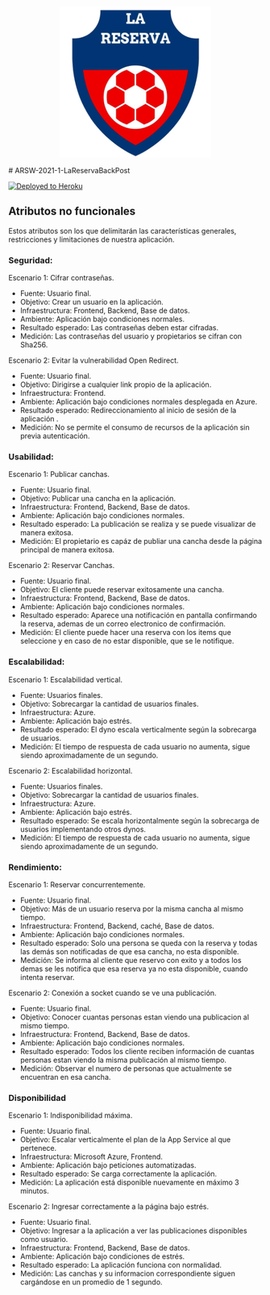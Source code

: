  <p align="center"> <img src="https://github.com/LA-RESERVA/ARSW-2021-1-LaReservaFront/blob/master/css/img/Logo.png" width="300" height="300"> </p>
# ARSW-2021-1-LaReservaBackPost

[![Deployed to Heroku](https://www.herokucdn.com/deploy/button.png)](https://cherry-surprise-79251.herokuapp.com/)


## **Atributos no funcionales**

Estos atributos son los que delimitarán las características generales, restricciones y limitaciones de nuestra aplicación.

### Seguridad:

Escenario 1: Cifrar contraseñas.

- Fuente: Usuario final.
- Objetivo: Crear un usuario en la aplicación.
- Infraestructura: Frontend, Backend, Base de datos.
- Ambiente: Aplicación bajo condiciones normales.
- Resultado esperado: Las contraseñas deben estar cifradas.
- Medición: Las contraseñas del usuario y propietarios se cifran con Sha256.


Escenario 2: Evitar la vulnerabilidad Open Redirect.

- Fuente: Usuario final.
- Objetivo: Dirigirse a cualquier link propio de la aplicación.
- Infraestructura: Frontend.
- Ambiente: Aplicación bajo condiciones normales desplegada en Azure.
- Resultado esperado: Redireccionamiento al inicio de sesión de la aplicación .
- Medición: No se permite el consumo de recursos de la aplicación sin previa autenticación.


### Usabilidad:

Escenario 1: Publicar canchas.

- Fuente: Usuario final.
- Objetivo: Publicar una cancha en la aplicación.
- Infraestructura: Frontend, Backend, Base de datos.
- Ambiente: Aplicación bajo condiciones normales.
- Resultado esperado: La publicación se realiza y se puede visualizar de manera exitosa.
- Medición: El propietario es capáz de publiar una cancha desde la página principal de manera exitosa.

Escenario 2: Reservar Canchas.

- Fuente: Usuario final.
- Objetivo: El cliente puede reservar exitosamente una cancha.
- Infraestructura: Frontend, Backend, Base de datos.
- Ambiente: Aplicación bajo condiciones normales.
- Resultado esperado: Aparece una notificación en pantalla confirmando la reserva, ademas de un correo electronico de confirmación.
- Medición: El cliente puede hacer una reserva con los items que seleccione y en caso de no estar disponible, que se le notifique.

### Escalabilidad:

Escenario 1: Escalabilidad vertical.

- Fuente: Usuarios finales.
- Objetivo: Sobrecargar la cantidad de usuarios finales.
- Infraestructura: Azure.
- Ambiente: Aplicación bajo estrés.
- Resultado esperado: El dyno escala verticalmente según la sobrecarga de usuarios.
- Medición: El tiempo de respuesta de cada usuario no aumenta, sigue siendo aproximadamente de un segundo.


Escenario 2: Escalabilidad horizontal.

- Fuente: Usuarios finales.
- Objetivo: Sobrecargar la cantidad de usuarios finales.
- Infraestructura: Azure.
- Ambiente: Aplicación bajo estrés.
- Resultado esperado: Se escala horizontalmente según la sobrecarga de usuarios implementando otros dynos.
- Medición: El tiempo de respuesta de cada usuario no aumenta, sigue siendo aproximadamente de un segundo.


### Rendimiento:

Escenario 1: Reservar concurrentemente.

- Fuente: Usuario final.
- Objetivo: Más de un usuario reserva por la misma cancha al mismo tiempo.
- Infraestructura: Frontend, Backend, caché, Base de datos.
- Ambiente: Aplicación bajo condiciones normales.
- Resultado esperado: Solo una persona se queda con la reserva y todas las demás son notificadas de que esa cancha, no esta disponible.
- Medición: Se informa al cliente que reservo con exito y a todos los demas se les notifica que esa reserva ya no esta  disponible, cuando intenta reservar.

Escenario 2: Conexión a socket cuando se ve una publicación. 

- Fuente: Usuario final.
- Objetivo: Conocer cuantas personas estan viendo una publicacion al mismo tiempo.
- Infraestructura: Frontend, Backend, Base de datos.
- Ambiente: Aplicación bajo condiciones normales.
- Resultado esperado: Todos los cliente reciben información de cuantas personas estan viendo la misma publicación al mismo tiempo.
- Medición: Observar el numero de personas que actualmente se encuentran en esa cancha. 

### Disponibilidad

Escenario 1: Indisponibilidad máxima.

- Fuente: Usuario final.
- Objetivo: Escalar verticalmente el plan de la App Service al que pertenece.
- Infraestructura: Microsoft Azure, Frontend.
- Ambiente: Aplicación bajo peticiones automatizadas.
- Resultado esperado: Se carga correctamente la aplicación.
- Medición: La aplicación está disponible nuevamente en máximo 3 minutos.

Escenario 2: Ingresar correctamente a la página bajo estrés.

- Fuente: Usuario final.
- Objetivo: Ingresar a la aplicación a ver las publicaciones disponibles como usuario.
- Infraestructura: Frontend, Backend, Base de datos.
- Ambiente: Aplicación bajo condiciones de estrés.
- Resultado esperado: La aplicación funciona con normalidad.
- Medición: Las canchas y su informacion correspondiente siguen cargándose en un promedio de 1 segundo.
